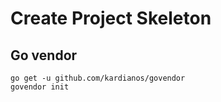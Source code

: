 # Create Project Skeleton

## Go vendor

```
go get -u github.com/kardianos/govendor
govendor init
```

